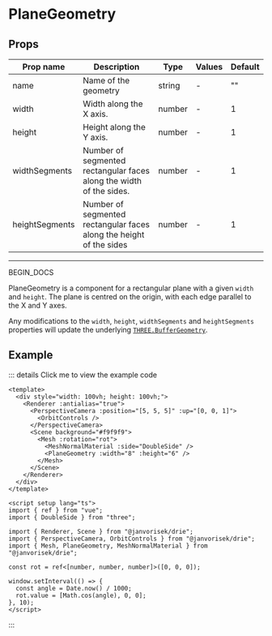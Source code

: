 # PlaneGeometry

## Props

| Prop name      | Description                                                         | Type   | Values | Default |
| -------------- | ------------------------------------------------------------------- | ------ | ------ | ------- |
| name           | Name of the geometry                                                | string | -      | ""      |
| width          | Width along the X axis.                                             | number | -      | 1       |
| height         | Height along the Y axis.                                            | number | -      | 1       |
| widthSegments  | Number of segmented rectangular faces along the width of the sides. | number | -      | 1       |
| heightSegments | Number of segmented rectangular faces along the height of the sides | number | -      | 1       |

---

BEGIN_DOCS

  <script setup>
  import PlaneGeometry from '../../examples/PlaneGeometry.vue'
  </script>

PlaneGeometry is a component for a rectangular plane with a given `width` and `height`. The plane is centred on the origin, with each edge parallel to the X and Y axes.

Any modifications to the `width`, `height`, `widthSegments` and `heightSegments` properties will update the underlying [`THREE.BufferGeometry`](https://threejs.org/docs/#api/en/core/BufferGeometry).

## Example

  <ClientOnly>
  <PlaneGeometry />
  </ClientOnly>

::: details Click me to view the example code

```vue{10}
<template>
  <div style="width: 100vh; height: 100vh;">
    <Renderer :antialias="true">
      <PerspectiveCamera :position="[5, 5, 5]" :up="[0, 0, 1]">
        <OrbitControls />
      </PerspectiveCamera>
      <Scene background="#f9f9f9">
        <Mesh :rotation="rot">
          <MeshNormalMaterial :side="DoubleSide" />
          <PlaneGeometry :width="8" :height="6" />
        </Mesh>
      </Scene>
    </Renderer>
  </div>
</template>

<script setup lang="ts">
import { ref } from "vue";
import { DoubleSide } from "three";

import { Renderer, Scene } from "@janvorisek/drie";
import { PerspectiveCamera, OrbitControls } from "@janvorisek/drie";
import { Mesh, PlaneGeometry, MeshNormalMaterial } from "@janvorisek/drie";

const rot = ref<[number, number, number]>([0, 0, 0]);

window.setInterval(() => {
  const angle = Date.now() / 1000;
  rot.value = [Math.cos(angle), 0, 0];
}, 10);
</script>
```

:::
